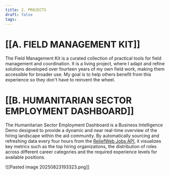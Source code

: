 ```yaml
---
title: 2. PROJECTS
draft: false
tags:
---
```


# [[A. FIELD MANAGEMENT KIT]]

The Field Management Kit is a curated collection of practical tools for field management and coordination. It is a living project, where I adapt and refine solutions developed over fourteen years of my own field work, making them accessible for broader use. My goal is to help others benefit from this experience so they don't have to reinvent the wheel.


# [[B. HUMANITARIAN SECTOR EMPLOYMENT DASHBOARD]]

The Humanitarian Sector Employment Dashboard is a Business Intelligence Demo designed to provide a dynamic and near real-time overview of the hiring landscape within the aid community. By automatically sourcing and refreshing data every four hours from the [ReliefWeb Jobs API](https://apidoc.reliefweb.int/), it visualizes key metrics such as the top hiring organizations, the distribution of roles across different career categories and the required experience levels for available positions. 

![[Pasted image 20250823193323.png]]